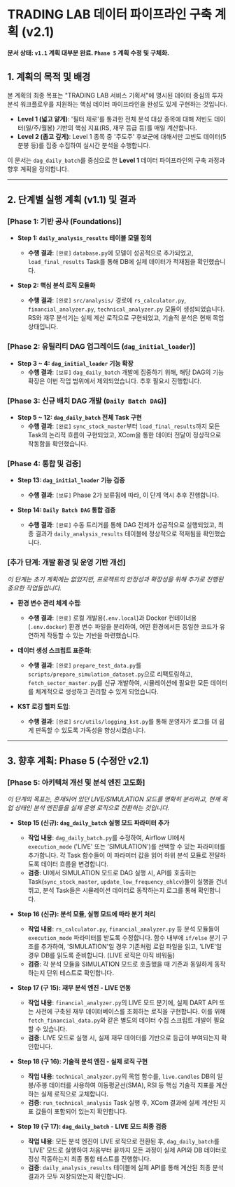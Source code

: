 # TRADING LAB 데이터 파이프라인 구축 계획 (v2.1)

**문서 상태: `v1.1` 계획 대부분 완료. `Phase 5` 계획 수정 및 구체화.**

## 1. 계획의 목적 및 배경

본 계획의 최종 목표는 "TRADING LAB 서비스 기획서"에 명시된 데이터 중심의 투자 분석 워크플로우를 지원하는 핵심 데이터 파이프라인을 완성도 있게 구현하는 것입니다.

- **Level 1 (넓고 얕게)**: '필터 제로'를 통과한 전체 분석 대상 종목에 대해 저빈도 데이터(일/주/월봉) 기반의 핵심 지표(RS, 재무 등급 등)를 매일 계산합니다.
- **Level 2 (좁고 깊게)**: Level 1 종목 중 '주도주' 후보군에 대해서만 고빈도 데이터(5분봉 등)를 집중 수집하여 실시간 분석을 수행합니다.

이 문서는 `dag_daily_batch`를 중심으로 한 **Level 1** 데이터 파이프라인의 구축 과정과 향후 계획을 정의합니다.

---

## 2. 단계별 실행 계획 (v1.1) 및 결과

### [Phase 1: 기반 공사 (Foundations)]

- **Step 1: `daily_analysis_results` 테이블 모델 정의**
  - **수행 결과**: `[완료]` `database.py`에 모델이 성공적으로 추가되었고, `load_final_results` Task를 통해 DB에 실제 데이터가 적재됨을 확인했습니다.

- **Step 2: 핵심 분석 로직 모듈화**
  - **수행 결과**: `[완료]` `src/analysis/` 경로에 `rs_calculator.py`, `financial_analyzer.py`, `technical_analyzer.py` 모듈이 생성되었습니다. RS와 재무 분석기는 실제 계산 로직으로 구현되었고, 기술적 분석은 현재 목업 상태입니다.

### [Phase 2: 유틸리티 DAG 업그레이드 (`dag_initial_loader`)]

- **Step 3 ~ 4: `dag_initial_loader` 기능 확장**
  - **수행 결과**: `[보류]` `dag_daily_batch` 개발에 집중하기 위해, 해당 DAG의 기능 확장은 이번 작업 범위에서 제외되었습니다. 추후 필요시 진행합니다.

### [Phase 3: 신규 배치 DAG 개발 (`Daily Batch DAG`)]

- **Step 5 ~ 12: `dag_daily_batch` 전체 Task 구현**
  - **수행 결과**: `[완료]` `sync_stock_master`부터 `load_final_results`까지 모든 Task의 논리적 흐름이 구현되었고, XCom을 통한 데이터 전달이 정상적으로 작동함을 확인했습니다.

### [Phase 4: 통합 및 검증]

- **Step 13: `dag_initial_loader` 기능 검증**
  - **수행 결과**: `[보류]` Phase 2가 보류됨에 따라, 이 단계 역시 추후 진행합니다.

- **Step 14: `Daily Batch DAG` 통합 검증**
  - **수행 결과**: `[완료]` 수동 트리거를 통해 DAG 전체가 성공적으로 실행되었고, 최종 결과가 `daily_analysis_results` 테이블에 정상적으로 적재됨을 확인했습니다.

### [추가 단계: 개발 환경 및 운영 기반 개선]

*이 단계는 초기 계획에는 없었지만, 프로젝트의 안정성과 확장성을 위해 추가로 진행된 중요한 작업들입니다.*

- **환경 변수 관리 체계 수립**:
  - **수행 결과**: `[완료]` 로컬 개발용(`.env.local`)과 Docker 컨테이너용(`.env.docker`) 환경 변수 파일을 분리하여, 어떤 환경에서든 동일한 코드가 유연하게 작동할 수 있는 기반을 마련했습니다.

- **데이터 생성 스크립트 표준화**:
  - **수행 결과**: `[완료]` `prepare_test_data.py`를 `scripts/prepare_simulation_dataset.py`으로 리팩토링하고, `fetch_sector_master.py`를 신규 개발하여, 시뮬레이션에 필요한 모든 데이터를 체계적으로 생성하고 관리할 수 있게 되었습니다.

- **KST 로깅 헬퍼 도입**:
  - **수행 결과**: `[완료]` `src/utils/logging_kst.py`를 통해 운영자가 로그를 더 쉽게 판독할 수 있도록 가독성을 향상시켰습니다.

---

## 3. 향후 계획: Phase 5 (수정안 v2.1)

### [Phase 5: 아키텍처 개선 및 분석 엔진 고도화]

*이 단계의 목표는, 혼재되어 있던 LIVE/SIMULATION 모드를 명확히 분리하고, 현재 목업 상태인 분석 엔진들을 실제 운영 로직으로 전환하는 것입니다.*

- **Step 15 (신규): `dag_daily_batch` 실행 모드 파라미터 추가**
  - **작업 내용**: `dag_daily_batch.py`를 수정하여, Airflow UI에서 `execution_mode` ('LIVE' 또는 'SIMULATION')를 선택할 수 있는 파라미터를 추가합니다. 각 Task 함수들이 이 파라미터 값을 읽어 하위 분석 모듈로 전달하도록 데이터 흐름을 변경합니다.
  - **검증**: UI에서 SIMULATION 모드로 DAG 실행 시, API를 호출하는 Task(`sync_stock_master`, `update_low_frequency_ohlcv`)들이 실행을 건너뛰고, 분석 Task들은 시뮬레이션 데이터로 동작하는지 로그를 통해 확인합니다.

- **Step 16 (신규): 분석 모듈, 실행 모드에 따라 분기 처리**
  - **작업 내용**: `rs_calculator.py`, `financial_analyzer.py` 등 분석 모듈들이 `execution_mode` 파라미터를 받도록 수정합니다. 함수 내부에 `if/else` 분기 구조를 추가하여, 'SIMULATION'일 경우 기존처럼 로컬 파일을 읽고, 'LIVE'일 경우 DB를 읽도록 준비합니다. (LIVE 로직은 아직 비워둠)
  - **검증**: 각 분석 모듈을 SIMULATION 모드로 호출했을 때 기존과 동일하게 동작하는지 단위 테스트로 확인합니다.

- **Step 17 (구 15): 재무 분석 엔진 - LIVE 연동**
  - **작업 내용**: `financial_analyzer.py`의 LIVE 모드 분기에, 실제 DART API 또는 사전에 구축된 재무 데이터베이스를 조회하는 로직을 구현합니다. 이를 위해 `fetch_financial_data.py`와 같은 별도의 데이터 수집 스크립트 개발이 필요할 수 있습니다.
  - **검증**: LIVE 모드로 실행 시, 실제 재무 데이터를 기반으로 등급이 부여되는지 확인합니다.

- **Step 18 (구 16): 기술적 분석 엔진 - 실제 로직 구현**
  - **작업 내용**: `technical_analyzer.py`의 목업 함수를, `live.candles` DB의 일봉/주봉 데이터를 사용하여 이동평균선(SMA), RSI 등 핵심 기술적 지표를 계산하는 실제 로직으로 교체합니다.
  - **검증**: `run_technical_analysis` Task 실행 후, XCom 결과에 실제 계산된 지표 값들이 포함되어 있는지 확인합니다.

- **Step 19 (구 17): `dag_daily_batch` - LIVE 모드 최종 검증**
  - **작업 내용**: 모든 분석 엔진이 LIVE 로직으로 전환된 후, `dag_daily_batch`를 'LIVE' 모드로 실행하여 처음부터 끝까지 모든 과정이 실제 API와 DB 데이터로 정상 작동하는지 최종 통합 테스트를 진행합니다.
  - **검증**: `daily_analysis_results` 테이블에 실제 API를 통해 계산된 최종 분석 결과가 모두 저장되었는지 확인합니다.